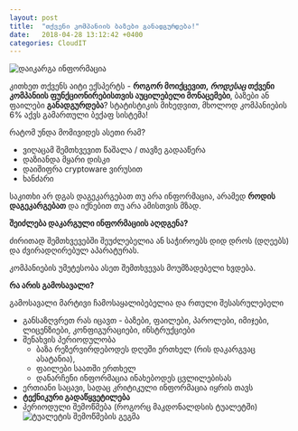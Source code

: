 ```yaml
---
layout: post
title:  "თქვენი კომპანიის ბაზები განადგურდება!"
date:   2018-04-28 13:12:42 +0400
categories: CloudIT
---
```

![დაიკარგა ინფორმაცია](https://fthmb.tqn.com/2l9AYSSdJeaMK3uh4VM9grcSRGw=/768x0/filters:no_upscale():max_bytes(150000):strip_icc()/182972366-56aa2cd25f9b58b7d00176c6.jpg "დაიკარგა ინფორმაცია")

კითხეთ თქვენს აიტი ექსპერტს - 
**როგორ მოიქცევით, *როდესაც* თქვენი კომპანიის ფუნქციონირებისთვის აუცილებელი მონაცემები**, ბაზები ან ფაილები **განადგურდება**?
სტატისტიკის მიხედვით, მხოლოდ კომპანიების 6% აქვს გამართული ბექაფ სისტემა!

რატომ უნდა მომივიდეს ასეთი რამ?
* ვიღაცამ შემთხვევით წაშალა / თავზე გადააწერა
* დაზიანდა მყარი დისკი
* დაიშიფრა cryptoware ვირუსით
* ხანძარი

საკითხი არ დგას დაგეკარგებათ თუ არა ინფორმაცია, არამედ **როდის დაგეკარგებათ** და იქნებით თუ არა ამისთვის მზად.

**შეიძლება დაკარგული ინფორმაციის აღდგენა?**

ძირითად შემთხვევებში შეუძლებელია ან საჭიროებს დიდ დროს (დღეებს) და ძვირადღირებულ აპარატურას.

კომპანიების უმეტესობა ასეთ შემთხვევას მოუმზადებელი ხვდება.

**რა არის გამოსავალი?**

გამოსავალი მარტივი ჩამოსაყალიბებელია და რთული შესასრულებელი
* განსაზღვრეთ რას იცავთ - ბაზები, ფაილები, პაროლები, იმიჯები, ლიცენზიები, კონფიგურაციები, ინსტრუქციები
* შენახვის პერიოდულობა
	* ბაზა რეზერვირდებოდეს დღეში ერთხელ (რის დაკარგვაც ასატანია), 
	* ფაილები საათში ერთხელ
	* დანარჩენი ინფორმაცია ინახებოდეს ცვლილებისას
* ერთიანი საცავი, სადაც კრიტიკული ინფორმაცია იყრის თავს
* **ტექნიკური გადაწყვეტილება** 
* პერიოდული შემოწმება (როგორც მაკდონალდსის ტუალეტში)
![ტუალეტის შემოწმების გეგმა](http://www.tonibest.com/cdn/7/2006/882/toilet-cleaning-checklist_89857.png "ტუალეტის შემოწმების გეგმა")

